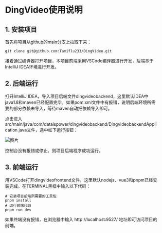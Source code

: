 # DingVideo使用说明
## 1. 安装项目
首先将项目从github的main分支上拉取下来：
```shell
git clone git@github.com:Tamiflu233/DingVideo.git
```
接着通过编译器打开项目，本项目前端采用VSCode编译器进行开发，后端基于IntelliJ IDEA环境进行开发。

## 2. 后端运行
打开IntelliJ IDEA，导入项目后端文件dingvideobackend，这里默认IDEA中java1.8和maven已经配置完毕。如果pom.xml文件中有报错，说明后端环境所需要的部分依赖未导入，等待maven自动把依赖导入即可。

点击进入src/main/java/com/dataispower/dingvideobackend/DingvideobackendApplication.java文件，选中如下运行按钮：

![图片](http://s32s1qs47.bkt.clouddn.com/img/project_snapshot.PNG)

控制台没有报错或停止，则项目后端程序成功运行。

## 3. 前端运行
用VSCode打开dingvideofrontend文件，这里默认nodejs、vue3和pnpm已经安装完成。在TERMINAL黑框中输入以下代码：
```shell
# 安装项目前端所需要的工具包
pnpm install
# 运行前端代码
pnpm run dev
```
如果终端没有报错，在浏览器中输入 http://localhost:9527/ 地址即可访问项目的前端。






